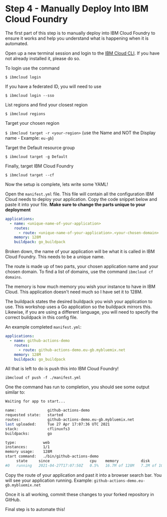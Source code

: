 # Step 4 - Manually Deploy Into IBM Cloud Foundry

The first part of this step is to manually deploy into IBM Cloud Foundry to ensure it works and help you understand what is happening when it is automated.

Open up a new terminal session and login to the [IBM Cloud CLI](https://ibm.biz/BdffAw). If you have not already installed it, please do so.

To login use the command

`$ ibmcloud login`

If you have a federated ID, you will need to use

`$ ibmcloud login --sso`

List regions and find your closest region

`$ ibmcloud regions`

Target your chosen region

`$ ibmcloud target -r <your-region>` (use the Name and NOT the Display name - Example: `eu-gb`)

Target the Default resource group

`$ ibmcloud target -g Default`

Finally, target IBM Cloud Foundry

`$ ibmcloud target --cf`

Now the setup is complete, lets write some YAML!

Open the `manifest.yml` file. This file will contain all the configuration IBM Cloud needs to deploy your application. Copy the code snippet below and paste it into your file. **Make sure to change the parts unique to your deployment**

```yaml
applications:
  - name: <unique-name-of-your-application>
    routes:
      - route: <unique-name-of-your-application>.<your-chosen-domain>
    memory: 128M
    buildpack: go_buildpack
```

Broken down, the name of your application will be what it is called in IBM Cloud Foundry. This needs to be a unique name.

The route is made up of two parts, your chosen application name and your chosen domain. To find a list of domains, use the command `ibmcloud cf domains`.

The memory is how much memory you wish your instance to have in IBM Cloud. This application doesn't need much so I have set it to 128M.

The buildpack states the desired buildpack you wish your application to use. This workshop uses a Go application so the buildpack mirrors this. Likewise, if you are using a different language, you will need to specify the correct buildpack in this config file.

An example completed `manifest.yml`:

```yaml
applications:
  - name: github-actions-demo
    routes:
      - route: github-actions-demo.eu-gb.mybluemix.net
    memory: 128M
    buildpack: go_buildpack
```

All that is left to do is push this into IBM Cloud Foundry!

`ibmcloud cf push -f ./manifest.yml`

One the command has run to completion, you should see some output similar to:

```bash
Waiting for app to start...

name:              github-actions-demo
requested state:   started
routes:            github-actions-demo.eu-gb.mybluemix.net
last uploaded:     Tue 27 Apr 17:07:36 UTC 2021
stack:             cflinuxfs3
buildpacks:        go

type:            web
instances:       1/1
memory usage:    128M
start command:   ./bin/github-actions-demo
     state     since                  cpu    memory          disk         details
#0   running   2021-04-27T17:07:50Z   0.5%   16.7M of 128M   7.2M of 1G   
```

Copy the route of your application and past it into a browser search bar. You will see your application running. Example: `github-actions-demo.eu-gb.mybluemix.net`

Once it is all working, commit these changes to your forked repository in GitHub.

Final step is to automate this! 